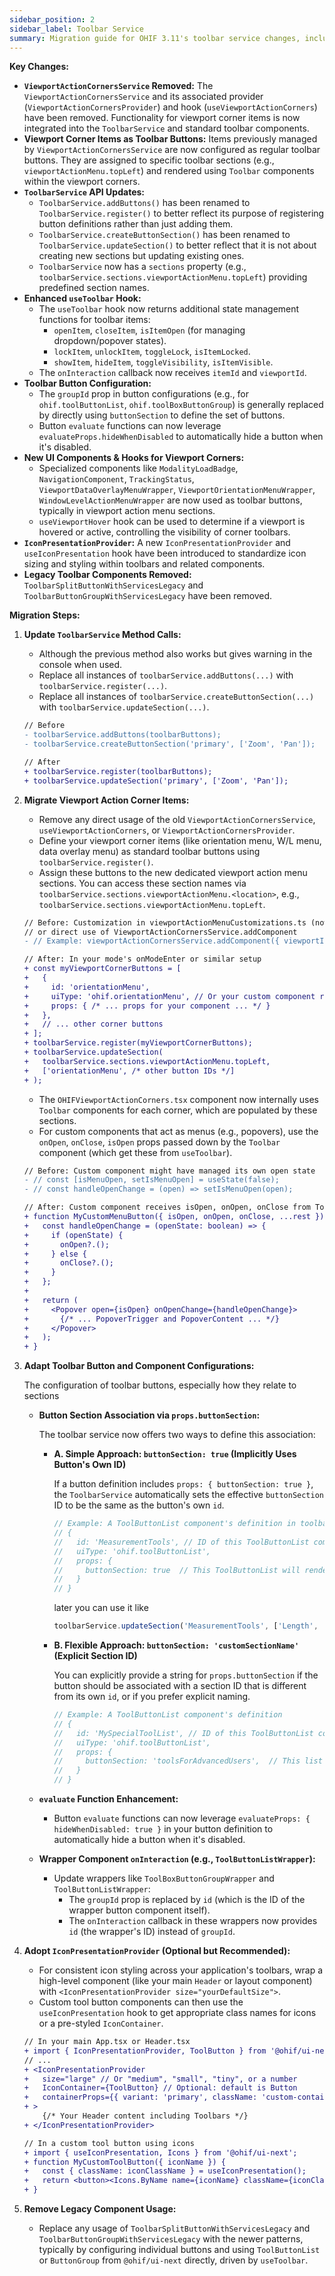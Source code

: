 ```yaml
---
sidebar_position: 2
sidebar_label: Toolbar Service
summary: Migration guide for OHIF 3.11's toolbar service changes, including the transition from `ViewportActionCornersService` to `ToolbarService`
---
```



**Key Changes:**

*   **`ViewportActionCornersService` Removed:** The `ViewportActionCornersService` and its associated provider (`ViewportActionCornersProvider`) and hook (`useViewportActionCorners`) have been removed. Functionality for viewport corner items is now integrated into the `ToolbarService` and standard toolbar components.
*   **Viewport Corner Items as Toolbar Buttons:** Items previously managed by `ViewportActionCornersService` are now configured as regular toolbar buttons. They are assigned to specific toolbar sections (e.g., `viewportActionMenu.topLeft`) and rendered using `Toolbar` components within the viewport corners.
*   **`ToolbarService` API Updates:**
    *   `ToolbarService.addButtons()` has been renamed to `ToolbarService.register()` to better reflect its purpose of registering button definitions rather than just adding them.
    *   `ToolbarService.createButtonSection()` has been renamed to `ToolbarService.updateSection()` to better reflect that it is not about creating new sections but updating existing ones.
    *   `ToolbarService` now has a `sections` property (e.g., `toolbarService.sections.viewportActionMenu.topLeft`) providing predefined section names.
*   **Enhanced `useToolbar` Hook:**
    *   The `useToolbar` hook now returns additional state management functions for toolbar items:
        *   `openItem`, `closeItem`, `isItemOpen` (for managing dropdown/popover states).
        *   `lockItem`, `unlockItem`, `toggleLock`, `isItemLocked`.
        *   `showItem`, `hideItem`, `toggleVisibility`, `isItemVisible`.
    *   The `onInteraction` callback now receives `itemId` and `viewportId`.
*   **Toolbar Button Configuration:**
    *   The `groupId` prop in button configurations (e.g., for `ohif.toolButtonList`, `ohif.toolBoxButtonGroup`) is generally replaced by directly using `buttonSection` to define the set of buttons.
    *   Button `evaluate` functions can now leverage `evaluateProps.hideWhenDisabled` to automatically hide a button when it's disabled.
*   **New UI Components & Hooks for Viewport Corners:**
    *   Specialized components like `ModalityLoadBadge`, `NavigationComponent`, `TrackingStatus`, `ViewportDataOverlayMenuWrapper`, `ViewportOrientationMenuWrapper`, `WindowLevelActionMenuWrapper` are now used as toolbar buttons, typically in viewport action menu sections.
    *   `useViewportHover` hook can be used to determine if a viewport is hovered or active, controlling the visibility of corner toolbars.
*   **`IconPresentationProvider`:** A new `IconPresentationProvider` and `useIconPresentation` hook have been introduced to standardize icon sizing and styling within toolbars and related components.
*   **Legacy Toolbar Components Removed:** `ToolbarSplitButtonWithServicesLegacy` and `ToolbarButtonGroupWithServicesLegacy` have been removed.

**Migration Steps:**

1.  **Update `ToolbarService` Method Calls:**
    *   Although the previous method also works but gives warning in the console when used.
    *   Replace all instances of `toolbarService.addButtons(...)` with `toolbarService.register(...)`.
    *   Replace all instances of `toolbarService.createButtonSection(...)` with `toolbarService.updateSection(...)`.

    ```diff
    // Before
    - toolbarService.addButtons(toolbarButtons);
    - toolbarService.createButtonSection('primary', ['Zoom', 'Pan']);

    // After
    + toolbarService.register(toolbarButtons);
    + toolbarService.updateSection('primary', ['Zoom', 'Pan']);
    ```

2.  **Migrate Viewport Action Corner Items:**
    *   Remove any direct usage of the old `ViewportActionCornersService`, `useViewportActionCorners`, or `ViewportActionCornersProvider`.
    *   Define your viewport corner items (like orientation menu, W/L menu, data overlay menu) as standard toolbar buttons using `toolbarService.register()`.
    *   Assign these buttons to the new dedicated viewport action menu sections. You can access these section names via `toolbarService.sections.viewportActionMenu.<location>`, e.g., `toolbarService.sections.viewportActionMenu.topLeft`.

    ```diff
    // Before: Customization in viewportActionMenuCustomizations.ts (now deleted)
    // or direct use of ViewportActionCornersService.addComponent
    - // Example: viewportActionCornersService.addComponent({ viewportId, id: 'orientationMenu', component: MyOrientationMenu, location: 'topLeft' });

    // After: In your mode's onModeEnter or similar setup
    + const myViewportCornerButtons = [
    +   {
    +     id: 'orientationMenu',
    +     uiType: 'ohif.orientationMenu', // Or your custom component registered as a UI type
    +     props: { /* ... props for your component ... */ }
    +   },
    +   // ... other corner buttons
    + ];
    + toolbarService.register(myViewportCornerButtons);
    + toolbarService.updateSection(
    +   toolbarService.sections.viewportActionMenu.topLeft,
    +   ['orientationMenu', /* other button IDs */]
    + );
    ```
    *   The `OHIFViewportActionCorners.tsx` component now internally uses `Toolbar` components for each corner, which are populated by these sections.
    *   For custom components that act as menus (e.g., popovers), use the `onOpen`, `onClose`, `isOpen` props passed down by the `Toolbar` component (which get these from `useToolbar`).

    ```diff
    // Before: Custom component might have managed its own open state
    - // const [isMenuOpen, setIsMenuOpen] = useState(false);
    - // const handleOpenChange = (open) => setIsMenuOpen(open);

    // After: Custom component receives isOpen, onOpen, onClose from Toolbar
    + function MyCustomMenuButton({ isOpen, onOpen, onClose, ...rest }) {
    +   const handleOpenChange = (openState: boolean) => {
    +     if (openState) {
    +       onOpen?.();
    +     } else {
    +       onClose?.();
    +     }
    +   };
    +
    +   return (
    +     <Popover open={isOpen} onOpenChange={handleOpenChange}>
    +       {/* ... PopoverTrigger and PopoverContent ... */}
    +     </Popover>
    +   );
    + }
    ```

3.  **Adapt Toolbar Button and Component Configurations:**

    The configuration of toolbar buttons, especially how they relate to sections

    *   **Button Section Association via `props.buttonSection`:**

        The toolbar service now offers two ways to define this association:

        *   **A. Simple Approach: `buttonSection: true` (Implicitly Uses Button's Own ID)**

            If a button definition includes `props: { buttonSection: true }`, the `ToolbarService` automatically sets the effective `buttonSection` ID to be the same as the button's own `id`.

            ```javascript
            // Example: A ToolButtonList component's definition in toolbarButtons.ts
            // {
            //   id: 'MeasurementTools', // ID of this ToolButtonList component
            //   uiType: 'ohif.toolButtonList',
            //   props: {
            //     buttonSection: true  // This ToolButtonList will render the section named 'MeasurementTools'
            //   }
            // }
            ```

            later you can use it like


            ```javascript
            toolbarService.updateSection('MeasurementTools', ['Length', 'Bidirectional', ...]);
            ```

        *   **B. Flexible Approach: `buttonSection: 'customSectionName'` (Explicit Section ID)**

            You can explicitly provide a string for `props.buttonSection` if the button should be associated with a section ID that is different from its own `id`, or if you prefer explicit naming.

            ```javascript
            // Example: A ToolButtonList component's definition
            // {
            //   id: 'MySpecialToolList', // ID of this ToolButtonList component
            //   uiType: 'ohif.toolButtonList',
            //   props: {
            //     buttonSection: 'toolsForAdvancedUsers',  // This list renders 'toolsForAdvancedUsers' section
            //   }
            // }
            ```

    *   **`evaluate` Function Enhancement:**
        *   Button `evaluate` functions can now leverage `evaluateProps: { hideWhenDisabled: true }` in your button definition to automatically hide a button when it's disabled.

    *   **Wrapper Component `onInteraction` (e.g., `ToolButtonListWrapper`):**
        *   Update wrappers like `ToolBoxButtonGroupWrapper` and `ToolButtonListWrapper`:
            *   The `groupId` prop is replaced by `id` (which is the ID of the wrapper button component itself).
            *   The `onInteraction` callback in these wrappers now provides `id` (the wrapper's ID) instead of `groupId`.


4.  **Adopt `IconPresentationProvider` (Optional but Recommended):**
    *   For consistent icon styling across your application's toolbars, wrap a high-level component (like your main `Header` or layout component) with `<IconPresentationProvider size="yourDefaultSize">`.
    *   Custom tool button components can then use the `useIconPresentation` hook to get appropriate class names for icons or a pre-styled `IconContainer`.

    ```diff
    // In your main App.tsx or Header.tsx
    + import { IconPresentationProvider, ToolButton } from '@ohif/ui-next';
    // ...
    + <IconPresentationProvider
    +   size="large" // Or "medium", "small", "tiny", or a number
    +   IconContainer={ToolButton} // Optional: default is Button
    +   containerProps={{ variant: 'primary', className: 'custom-container-class' }} // Optional
    + >
        {/* Your Header content including Toolbars */}
    + </IconPresentationProvider>

    // In a custom tool button using icons
    + import { useIconPresentation, Icons } from '@ohif/ui-next';
    + function MyCustomToolButton({ iconName }) {
    +   const { className: iconClassName } = useIconPresentation();
    +   return <button><Icons.ByName name={iconName} className={iconClassName} /></button>;
    + }
    ```

5.  **Remove Legacy Component Usage:**
    *   Replace any usage of `ToolbarSplitButtonWithServicesLegacy` and `ToolbarButtonGroupWithServicesLegacy` with the newer patterns, typically by configuring individual buttons and using `ToolButtonList` or `ButtonGroup` from `@ohif/ui-next` directly, driven by `useToolbar`.
